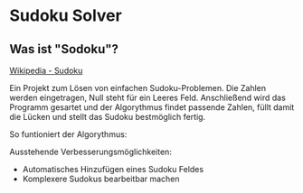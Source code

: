 # Sudoku Solver

## Was ist "Sodoku"?
[Wikipedia - Sudoku](https://de.wikipedia.org/wiki/Sudoku)

Ein Projekt zum Lösen von einfachen Sudoku-Problemen.
Die Zahlen werden eingetragen, Null steht für ein Leeres Feld. Anschließend wird das Programm gesartet und der Algorythmus findet passende Zahlen, füllt damit die Lücken und stellt das Sudoku bestmöglich fertig.

So funtioniert der Algorythmus:



Ausstehende Verbesserungsmöglichkeiten:
- Automatisches Hinzufügen eines Sudoku Feldes
- Komplexere Sudokus bearbeitbar machen
